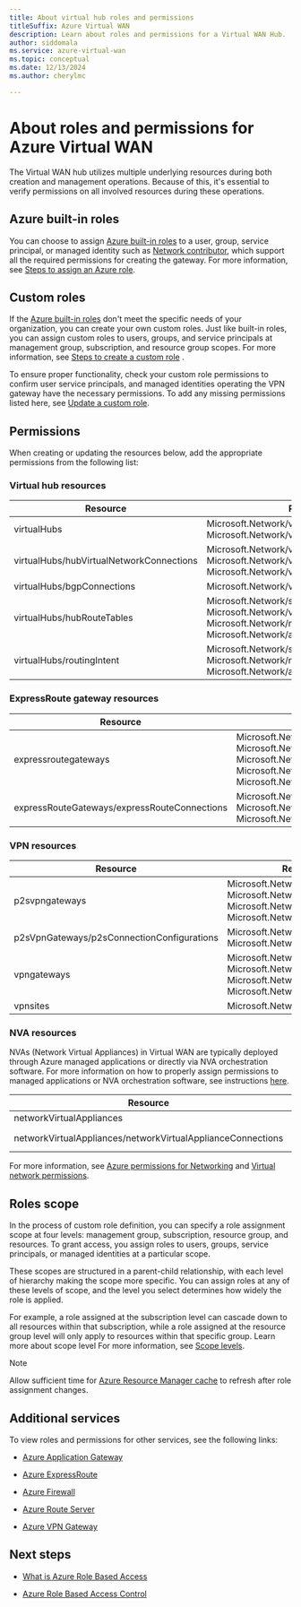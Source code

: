```yaml
---
title: About virtual hub roles and permissions
titleSuffix: Azure Virtual WAN
description: Learn about roles and permissions for a Virtual WAN Hub.
author: siddomala
ms.service: azure-virtual-wan
ms.topic: conceptual
ms.date: 12/13/2024
ms.author: cherylmc

---
```

# About roles and permissions for Azure Virtual WAN

The Virtual WAN hub utilizes multiple underlying resources during both creation and management operations.
Because of this, it's essential to verify permissions on all involved resources during these operations.

## Azure built-in roles

You can choose to assign [Azure built-in roles](../role-based-access-control/built-in-roles.md) to a user, group, service principal, or managed identity such as [Network contributor](../role-based-access-control/built-in-roles.md#network-contributor), which support all the required permissions for creating the gateway.
For more information, see [Steps to assign an Azure role](../role-based-access-control/role-assignments-steps.md).

## Custom roles

If the [Azure built-in roles](../role-based-access-control/built-in-roles.md) don't meet the specific needs of your organization, you can create your own custom roles.
Just like built-in roles, you can assign custom roles to users, groups, and service principals at management group, subscription, and resource group scopes.
For more information, see [Steps to create a custom role](../role-based-access-control/custom-roles.md#steps-to-create-a-custom-role)  .

To ensure proper functionality, check your custom role permissions to confirm user service principals, and managed identities operating the VPN gateway have the necessary permissions.
To add any missing permissions listed here, see [Update a custom role](../role-based-access-control/custom-roles-portal.md#update-a-custom-role).

## Permissions

When creating or updating the resources below, add the appropriate permissions from the following list:

### Virtual hub resources

|Resource | Required Azure permissions |
|---|---|
| virtualHubs | Microsoft.Network/virtualNetworks/peer/action <br>Microsoft.Network/virtualWans/join/action  |
| virtualHubs/hubVirtualNetworkConnections | Microsoft.Network/virtualNetworks/peer/action <br>Microsoft.Network/virtualHubs/routeMaps/read <br>Microsoft.Network/virtualHubs/hubRouteTables/read |
| virtualHubs/bgpConnections | Microsoft.Network/virtualHubs/hubVirtualNetworkConnections/read |
| virtualHubs/hubRouteTables  |  Microsoft.Network/securityPartnerProviders/read <br>Microsoft.Network/virtualHubs/hubVirtualNetworkConnections/read <br>Microsoft.Network/networkVirtualAppliances/read <br>Microsoft.Network/azurefirewalls/read |
| virtualHubs/routingIntent |  Microsoft.Network/securityPartnerProviders/read <br>Microsoft.Network/networkVirtualAppliances/read <br>Microsoft.Network/azurefirewalls/read |

### ExpressRoute gateway resources

|Resource | Required Azure permissions |
|---|---|
| expressroutegateways | Microsoft.Network/virtualHubs/read  <br>Microsoft.Network/virtualHubs/hubRouteTables/read <br>Microsoft.Network/virtualHubs/routeMaps/read <br>Microsoft.Network/expressRouteGateways/expressRouteConnections/read <br>Microsoft.Network/expressRouteCircuits/join/action |
| expressRouteGateways/expressRouteConnections | Microsoft.Network/virtualHubs/hubRouteTables/read <br>Microsoft.Network/virtualHubs/routeMaps/read <br>Microsoft.Network/expressRouteCircuits/join/action | 


### VPN resources

|Resource | Required Azure permissions |
|---|---|
| p2svpngateways  | Microsoft.Network/virtualHubs/read  <br>Microsoft.Network/virtualHubs/hubRouteTables/read <br>Microsoft.Network/virtualHubs/routeMaps/read <br>Microsoft.Network/vpnServerConfigurations/read  |
| p2sVpnGateways/p2sConnectionConfigurations  | Microsoft.Network/virtualHubs/hubRouteTables/read <br>Microsoft.Network/virtualHubs/routeMaps/read | 
| vpngateways  | Microsoft.Network/virtualHubs/read  <br>Microsoft.Network/virtualHubs/hubRouteTables/read <br>Microsoft.Network/virtualHubs/routeMaps/read <br>Microsoft.Network/vpnGateways/vpnConnections/read | 
| vpnsites  | Microsoft.Network/virtualWans/read  | 

### NVA resources

NVAs (Network Virtual Appliances) in Virtual WAN are typically deployed through Azure managed applications or directly via NVA orchestration software. For more information on how to properly assign permissions to managed applications or NVA orchestration software, see instructions [here](https://aka.ms/nvadeployment).

|Resource | Required Azure permissions |
|---|---|
| networkVirtualAppliances  | Microsoft.Network/virtualHubs/read  |
| networkVirtualAppliances/networkVirtualApplianceConnections  | Microsoft.Network/virtualHubs/routeMaps/read <br>Microsoft.Network/virtualHubs/hubRouteTables/read | 


For more information, see [Azure permissions for Networking](../role-based-access-control/permissions/networking.md) and [Virtual network permissions](../virtual-network/virtual-network-manage-subnet.md#permissions).

## Roles scope

In the process of custom role definition, you can specify a role assignment scope at four levels: management group, subscription, resource group, and resources. To grant access, you assign roles to users, groups, service principals, or managed identities at a particular scope.

These scopes are structured in a parent-child relationship, with each level of hierarchy making the scope more specific. You can assign roles at any of these levels of scope, and the level you select determines how widely the role is applied.

For example, a role assigned at the subscription level can cascade down to all resources within that subscription, while a role assigned at the resource group level will only apply to resources within that specific group. Learn more about scope level
For more information, see [Scope levels](../role-based-access-control/scope-overview.md#scope-levels).

> [!NOTE]
> Allow sufficient time for [Azure Resource Manager cache](../role-based-access-control/troubleshooting.md) to refresh after role assignment changes.

## Additional services

To view roles and permissions for other services, see the following links:

- [Azure Application Gateway](../application-gateway/configuration-infrastructure.md)

- [Azure ExpressRoute](../expressroute/roles-permissions.md) 

- [Azure Firewall](../firewall/roles-permissions.md) 

- [Azure Route Server](../route-server/roles-permissions.md)

- [Azure VPN Gateway](../vpn-gateway/roles-permissions.md)

## Next steps

- [What is Azure Role Based Access](../role-based-access-control/overview.md)

- [Azure Role Based Access Control](../role-based-access-control/role-assignments-list-portal.yml)

